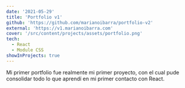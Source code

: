 ```yaml
---
date: '2021-05-29'
title: 'Portfolio v1'
github: 'https://github.com/marianoibarra/portfolio-v2'
external: 'https://v1.marianoibarra.com'
cover: '/src/content/projects/assets/portfolio.png'
tech:
  - React
  - Module CSS
showInProjects: true
---
```


Mi primer portfolio fue realmente mi primer proyecto, con el cual pude consolidar todo lo que aprendí en mi primer contacto con React.